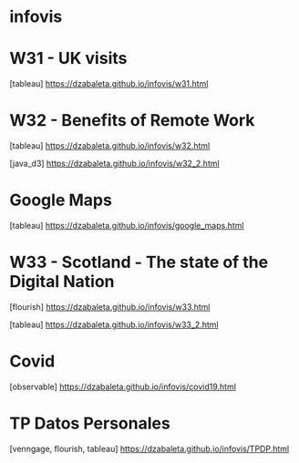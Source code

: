 # infovis

# W31 - UK visits
[tableau] https://dzabaleta.github.io/infovis/w31.html

# W32 - Benefits of Remote Work
[tableau] https://dzabaleta.github.io/infovis/w32.html

[java_d3] https://dzabaleta.github.io/infovis/w32_2.html

# Google Maps
[tableau] https://dzabaleta.github.io/infovis/google_maps.html

# W33 - Scotland - The state of the Digital Nation
[flourish] https://dzabaleta.github.io/infovis/w33.html

[tableau] https://dzabaleta.github.io/infovis/w33_2.html

# Covid
[observable] https://dzabaleta.github.io/infovis/covid19.html

# TP Datos Personales
[venngage, flourish, tableau] https://dzabaleta.github.io/infovis/TPDP.html
